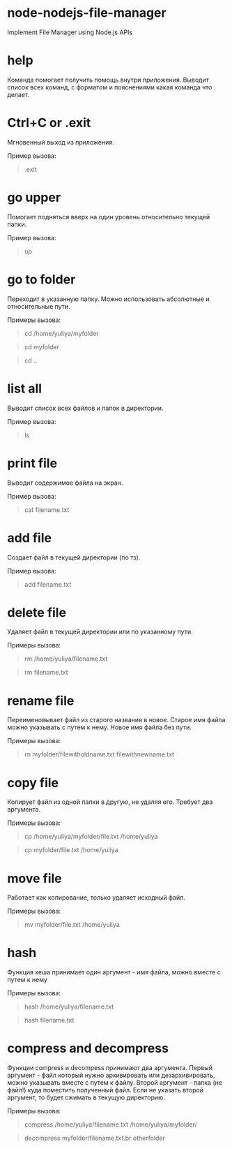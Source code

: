 # node-nodejs-file-manager

Implement File Manager using Node.js APIs

# help

Команда помогает получить помощь внутри приложения. Выводит список всех команд, с форматом и пояснениями какая команда что делает.

# Ctrl+C or .exit

Мгновенный выход из приложения.

Пример вызова:
> .exit

# go upper

Помогает подняться вверх на один уровень относительно текущей папки.

Пример вызова:
> up

# go to folder

Переходит в указанную папку. Можно использовать абсолютные и относительные пути.

Примеры вызова:
> cd /home/yuliya/myfolder

> cd myfolder

> cd ..

# list all 

Выводит список всех файлов и папок в директории.

Пример вызова:
> ls

# print file

Выводит содержимое файла на экран.

Пример вызова:
> cat filename.txt

# add file

Создает файл в текущей директории (по тз).

Пример вызова:
> add filename.txt

# delete file

Удаляет файл в текущей директории или по указанному пути.

Примеры вызова:
> rm /home/yuliya/filename.txt

> rm filename.txt

# rename file

Переименовывает файл из старого названия в новое. 
Старое имя файла можно указывать с путем к нему. Новое имя файла без пути.

Примеры вызова:
> rn myfolder/filewitholdname.txt filewithnewname.txt

# copy file

Копирует файл из одной папки в другую, не удаляя его. Требует два аргумента.

Примеры вызова:
> cp /home/yuliya/myfolder/file.txt /home/yuliya

> cp myfolder/file.txt /home/yuliya

# move file

Работает как копирование, только удаляет исходный файл.

Примеры вызова:
> mv myfolder/file.txt /home/yuliya

# hash

Функция хеша принимает один аргумент - имя файла, можно вместе с путем к нему

Примеры вызова:
> hash /home/yuliya/filename.txt

> hash filename.txt

# compress and decompress

Функции compress и decompess принимают два аргумента. 
Первый аргумент - файл который нужно архивировать или дезархивировать, можно указывать вместе с путем к файлу.
Второй аргумент - папка (не файл!) куда поместить полученный файл.
Если не указать второй аргумент, то будет сжимать в текущую директорию.

Примеры вызова:
> compress /home/yuliya/filename.txt /home/yuliya/myfolder/

> decompress myfolder/filename.txt.br otherfolder

